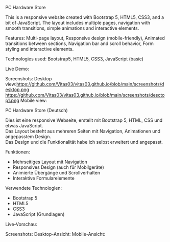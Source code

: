 PC Hardware Store 

This is a responsive website created with Bootstrap 5, HTML5, CSS3, and a bit of JavaScript.
The layout includes multiple pages, navigation with smooth transitions, simple animations and interactive elements.

Features:
Multi-page layout, Responsive design (mobile-friendly), Animated transitions between sections, Navigation bar and scroll behavior, Form styling and interactive elements.

Technologies used:
Bootstrap5, HTML5, CSS3, JavaScript (basic)

Live Demo:

Screenshots:
Desktop view:https://github.com/Vitas03/vitas03.github.io/blob/main/screenshots/desktop.png 
https://github.com/Vitas03/vitas03.github.io/blob/main/screenshots/desctop1.png
Mobile view:

PC Hardware Store (Deutsch)

Dies ist eine responsive Webseite, erstellt mit Bootstrap 5, HTML, CSS und etwas JavaScript.  
Das Layout besteht aus mehreren Seiten mit Navigation, Animationen und angepasstem Design.  
Das Design und die Funktionalität habe ich selbst erweitert und angepasst.

Funktionen:
- Mehrseitiges Layout mit Navigation
- Responsives Design (auch für Mobilgeräte)
- Animierte Übergänge und Scrollverhalten
- Interaktive Formularelemente

Verwendete Technologien:
- Bootstrap 5
- HTML5
- CSS3
- JavaScript (Grundlagen)

Live-Vorschau:  

Screenshots:
Desktop-Ansicht:
Mobile-Ansicht:



